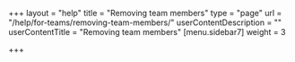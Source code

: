 +++
layout = "help"
title = "Removing team members"
type = "page"
url = "/help/for-teams/removing-team-members/"
userContentDescription = ""
userContentTitle = "Removing team members"
[menu.sidebar7]
weight = 3

+++
